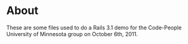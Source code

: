 About
=====
These are some files used to do a Rails 3.1 demo for the Code-People
University of Minnesota group on October 6th, 2011.


